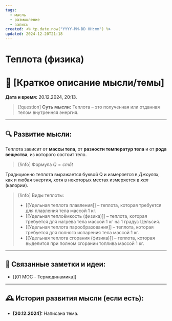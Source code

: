 ```yaml
---
tags:
  - мысль
  - размышление
  - запись
created: <% tp.date.now("YYYY-MM-DD HH:mm") %>
updated: 2024-12-20T21:18
---
```

# Теплота (физика)


# 💭  [Краткое описание мысли/темы]

**Дата и время:** 20.12.2024, 20:13.

> [!question] **Суть мысли:**
> Теплота – это полученная или отданная телом внутренняя энергия.

---

## 🔍 Развитие мысли:

Теплота зависит от **массы тела**, от **разности температур тела** и от **рода вещества**, из которого состоит тело.

>[!info] Формула
>$Q=cm\delta t$

Традиционно теплота выражается буквой Q и измеряется в *Джоулях*, как и любая энергия, хотя в некоторых местах измеряется в *кал* (калории).

>[!info] Виды теплоты:
>- [[Удельная теплота плавления]] – теплота, которая требуется для плавления тела массой 1 кг.
>- [[Удельная теплоёмкость (физика)]] – теплота, которая требуется для нагрева тела массой 1 кг на 1 градус Цельсия.
>- [[Удельная теплота парообразования]] – теплота, которая требуется для полного испарения тела массой 1 кг.
>- [[Удельная теплота сгорания (физика)]] – теплота, которая выделится при полном сгорании топлива массой 1 кг.

---

## 🔄 Связанные заметки и идеи:

- [[01 MOC - Термодинамика]]

---

## 🕰️ История развития мысли (если есть):

* **[20.12.2024]:**  Написана тема.


